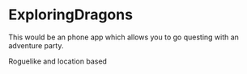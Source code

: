 # ExploringDragons

This would be an phone app which allows you to go questing with an adventure party.

Roguelike and location based
